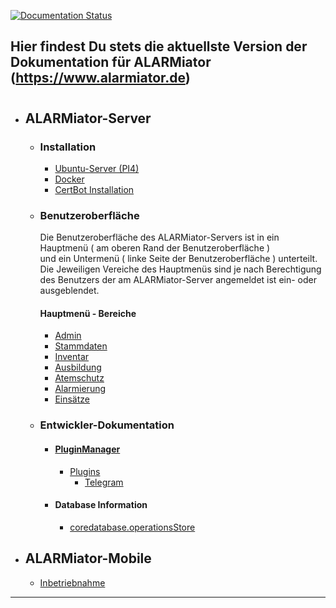 [![Documentation Status](https://readthedocs.org/projects/alarmiator-documentation/badge/?version=latest)](https://alarmiator-documentation.readthedocs.io/en/latest/?badge=latest)

Hier findest Du stets die aktuellste Version der Dokumentation für ALARMiator (https://www.alarmiator.de)
---
#
* ## ALARMiator-Server
  * ### Installation
    * [Ubuntu-Server (PI4)](ALARMiator-Server/Installation/Installation-eine-Raspberry-PI4-mit-Ubuntu-Server-und-ALARMiator-Server.md)
    * [Docker](ALARMiator-Server/Installation/Using-docker-to-run-the-ALARMiator-Server.md)
    * [CertBot Installation](ALARMiator-Server/Installation/CertBot_installation.md)

  * ### Benutzeroberfläche
    Die Benutzeroberfläche des ALARMiator-Servers ist in ein Hauptmenü ( am oberen Rand der Benutzeroberfläche )  
    und ein Untermenü ( linke Seite der Benutzeroberfläche ) unterteilt.  
    Die Jeweiligen Vereiche des Hauptmenüs sind je nach Berechtigung des Benutzers der am ALARMiator-Server angemeldet ist ein- oder ausgeblendet.  

    #### Hauptmenü - Bereiche
    * [Admin](ALARMiator-Server/WebUI/Admin/Admin.md)
    * [Stammdaten]()
    * [Inventar]()
    * [Ausbildung]()
    * [Atemschutz]()
    * [Alarmierung](ALARMiator-Server/WebUI/Alarmierung/Alarmierung.md)
    * [Einsätze]()

  * ### Entwickler-Dokumentation
    * #### [PluginManager](ALARMiator-Server/WebUI/Admin/Plugins/PluginManager.md)
        * [Plugins](ALARMiator-Server/WebUI/Admin/Plugins/Plugins.md)
          * [Telegram](ALARMiator-Server/WebUI/Admin/Plugins/Telegram-Plugin.md)
    * #### Database Information
      * [coredatabase.operationsStore](ALARMiator-Server/Table-coredatabase.operationsStore.md)

* ## ALARMiator-Mobile
  * [Inbetriebnahme](ALARMiator-Mobile/Inbetriebnahme/ALARMiator-Mobile-Inbetriebnahme.md)
---
